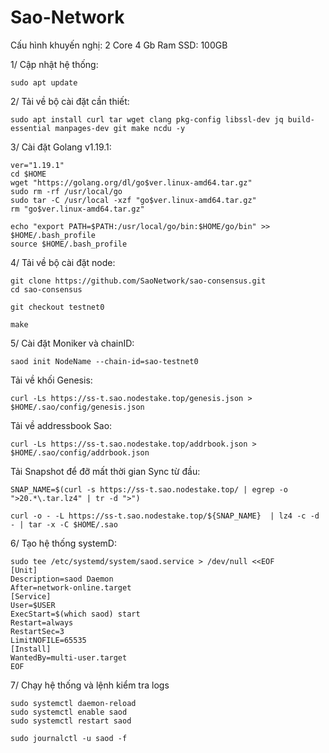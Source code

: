 # Sao-Network

Cấu hình khuyến nghị:
2 Core
4 Gb Ram
SSD: 100GB

1/ Cập nhật hệ thống:

    sudo apt update

2/ Tải về bộ cài đặt cần thiết:

    sudo apt install curl tar wget clang pkg-config libssl-dev jq build-essential manpages-dev git make ncdu -y
    
3/ Cài đặt Golang v1.19.1:

    ver="1.19.1"
    cd $HOME
    wget "https://golang.org/dl/go$ver.linux-amd64.tar.gz"
    sudo rm -rf /usr/local/go
    sudo tar -C /usr/local -xzf "go$ver.linux-amd64.tar.gz"
    rm "go$ver.linux-amd64.tar.gz"
    
    echo "export PATH=$PATH:/usr/local/go/bin:$HOME/go/bin" >> $HOME/.bash_profile
    source $HOME/.bash_profile
    
4/ Tải về bộ cài đặt node:

    git clone https://github.com/SaoNetwork/sao-consensus.git
    cd sao-consensus

    git checkout testnet0

    make

5/ Cài đặt Moniker và chainID:

    saod init NodeName --chain-id=sao-testnet0
    
 Tải về khối Genesis:
 
    curl -Ls https://ss-t.sao.nodestake.top/genesis.json > $HOME/.sao/config/genesis.json 
    
 Tải về addressbook Sao:
 
    curl -Ls https://ss-t.sao.nodestake.top/addrbook.json > $HOME/.sao/config/addrbook.json
    
  Tải Snapshot để đỡ mất thời gian Sync từ đầu:
  
    SNAP_NAME=$(curl -s https://ss-t.sao.nodestake.top/ | egrep -o ">20.*\.tar.lz4" | tr -d ">")

    curl -o - -L https://ss-t.sao.nodestake.top/${SNAP_NAME}  | lz4 -c -d - | tar -x -C $HOME/.sao
    
 6/ Tạo hệ thống systemD:
 
    sudo tee /etc/systemd/system/saod.service > /dev/null <<EOF
    [Unit]
    Description=saod Daemon
    After=network-online.target
    [Service]
    User=$USER
    ExecStart=$(which saod) start
    Restart=always
    RestartSec=3
    LimitNOFILE=65535
    [Install]
    WantedBy=multi-user.target
    EOF

7/ Chạy hệ thống và lệnh kiểm tra logs

    sudo systemctl daemon-reload
    sudo systemctl enable saod
    sudo systemctl restart saod

    sudo journalctl -u saod -f
    
